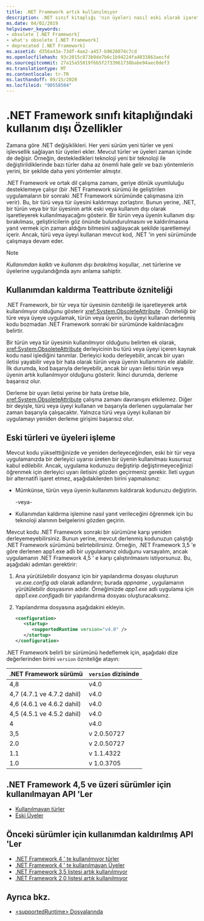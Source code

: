 ```yaml
---
title: .NET Framework artık kullanılmıyor
description: .NET sınıf kitaplığı 'nın üyeleri nasıl eski olarak işaretlediği hakkında bilgi alın. Kullanımdan kaldırılmış Teattribute özniteliğini, eski türleri ve üyeleri nasıl işleyeceğinizi ve daha fazlasını anlayın.
ms.date: 04/02/2019
helpviewer_keywords:
- obsolete [.NET Framework]
- what's obsolete [.NET Framework]
- deprecated [.NET Framework]
ms.assetid: d356a43a-73df-4ae2-a457-b9628074c7cd
ms.openlocfilehash: 93c2015c873b9de7b6c1b94224fa4033863aecfd
ms.sourcegitcommit: 27a15a55019f6b5f2733961738babe94aec0def3
ms.translationtype: MT
ms.contentlocale: tr-TR
ms.lasthandoff: 09/15/2020
ms.locfileid: "90558504"
---
```

# <a name="whats-obsolete-in-the-net-framework-class-library"></a>.NET Framework sınıfı kitaplığındaki kullanım dışı Özellikler

Zamana göre .NET değişiklikleri. Her yeni sürüm yeni türler ve yeni işlevsellik sağlayan tür üyeleri ekler. Mevcut türler ve üyeleri zaman içinde de değişir. Örneğin, destekledikleri teknoloji yeni bir teknoloji ile değiştirildiklerinde bazı türler daha az önemli hale gelir ve bazı yöntemlerin yerini, bir şekilde daha yeni yöntemler almıştır.

.NET Framework ve ortak dil çalışma zamanı, geriye dönük uyumluluğu desteklemeye çalışır (bir .NET Framework sürümü ile geliştirilen uygulamaların bir sonraki .NET Framework sürümünde çalışmasına izin verir). Bu, bir türü veya tür üyesini kaldırmayı zorlaştırır. Bunun yerine, .NET, bir türün veya bir tür üyesinin artık eski veya kullanım dışı olarak işaretleyerek kullanılmayacağını gösterir. Bir türün veya üyenin kullanım dışı bırakılması, geliştiricilerin göz önünde bulundurulmasını ve kaldırılmasına yanıt vermek için zaman aldığını bilmesini sağlayacak şekilde işaretlemeyi içerir. Ancak, türü veya üyeyi kullanan mevcut kod, .NET 'in yeni sürümünde çalışmaya devam eder.

> [!NOTE]
> *Kullanımdan kalktı* ve *kullanım dışı bırakılmış* koşullar, .net türlerine ve üyelerine uygulandığında aynı anlama sahiptir.

## <a name="the-obsoleteattribute-attribute"></a>Kullanımdan kaldırma Teattribute özniteliği

.NET Framework, bir tür veya tür üyesinin özniteliği ile işaretleyerek artık kullanılmıyor olduğunu gösterir <xref:System.ObsoleteAttribute> . Özniteliği bir türe veya üyeye uygulamak, türün veya üyenin, bu üyeyi kullanan derlenmiş kodu bozmadan .NET Framework sonraki bir sürümünde kaldırılacağını belirtir.

Bir türün veya tür üyesinin kullanılmıyor olduğunu belirten ek olarak, <xref:System.ObsoleteAttribute> derleyicinin bu türü veya üyeyi içeren kaynak kodu nasıl işlediğini tanımlar. Derleyici kodu derleyebilir, ancak bir uyarı iletisi yayabilir veya bir hata olarak türün veya üyenin kullanımını ele alabilir. İlk durumda, kod başarıyla derleyebilir, ancak bir uyarı iletisi türün veya üyenin artık kullanılmıyor olduğunu gösterir. İkinci durumda, derleme başarısız olur.

Derleme bir uyarı iletisi yerine bir hata üretse bile, <xref:System.ObsoleteAttribute> çalışma zamanı davranışını etkilemez. Diğer bir deyişle, türü veya üyeyi kullanan ve başarıyla derlenen uygulamalar her zaman başarıyla çalışacaktır. Yalnızca türü veya üyeyi kullanan bir uygulamayı yeniden derleme girişimi başarısız olur.

## <a name="how-to-handle-obsolete-types-and-members"></a>Eski türleri ve üyeleri işleme

Mevcut kodu yükselttiğinizde ve yeniden derleyeceğinden, eski bir tür veya uygulamanızda bir derleyici uyarısı üreten bir üyenin kullanılması kusursuz kabul edilebilir. Ancak, uygulama kodunuzu değiştirip değiştirmeyeceğinizi öğrenmek için derleyici uyarı iletisini gözden geçirmeniz gerekir. İleti uygun bir alternatifi işaret etmez, aşağıdakilerden birini yapmalısınız:

- Mümkünse, türün veya üyenin kullanımını kaldırarak kodunuzu değiştirin.

     -veya-

- Kullanımdan kaldırma işlemine nasıl yanıt verileceğini öğrenmek için bu teknoloji alanının belgelerini gözden geçirin.

Mevcut kodu .NET Framework sonraki bir sürümüne karşı yeniden derleyemeyebilirsiniz. Bunun yerine, mevcut derlenmiş kodunuzun çalıştığı .NET Framework sürümünü belirtebilirsiniz. Örneğin, .NET Framework 3,5 'e göre derlenen app1.exe adlı bir uygulamanız olduğunu varsayalım, ancak uygulamanın .NET Framework 4,5 ' e karşı çalıştırılmasını istiyorsunuz. Bu, aşağıdaki adımları gerektirir:

1. Ana yürütülebilir dosyanız için bir yapılandırma dosyası oluşturun *ve.exe.config adı* olarak adlandırın; burada *appname* , uygulamanın yürütülebilir dosyasının adıdır. Örneğimizde *app1.exe* adlı uygulama için *app1.exe.config*adlı bir yapılandırma dosyası oluşturacaksınız.

2. Yapılandırma dosyasına aşağıdakini ekleyin.

    ```xml
    <configuration>
       <startup>
          <supportedRuntime version="v4.0" />
       </startup>
    </configuration>
    ```

.NET Framework belirli bir sürümünü hedeflemek için, aşağıdaki dize değerlerinden birini `version` özniteliğe atayın:

|.NET Framework sürümü|`version` dizisinde|
|-|-|
|4,8|v4.0|
|4,7 (4.7.1 ve 4.7.2 dahil)|v4.0|
|4,6 (4.6.1 ve 4.6.2 dahil)|v4.0|
|4,5 (4.5.1 ve 4.5.2 dahil)|v4.0|
|4|v4.0|
|3,5|v 2.0.50727|
|2.0|v 2.0.50727|
|1.1|v 1.1.4322|
|1.0|v 1.0.3705|

## <a name="obsolete-apis-for-net-framework-45-and-later-versions"></a>.NET Framework 4,5 ve üzeri sürümler için kullanılmayan API 'Ler

- [Kullanılmayan türler](obsolete-types.md)
- [Eski Üyeler](obsolete-members.md)

## <a name="obsolete-apis-for-previous-versions"></a>Önceki sürümler için kullanımdan kaldırılmış API 'Ler

- [.NET Framework 4 ' te kullanılmıyor türler](/previous-versions/dotnet/netframework-4.0/ee461503(v=vs.100))
- [.NET Framework 4 ' te kullanılmayan Üyeler](/previous-versions/dotnet/netframework-4.0/ee471421(v=vs.100))
- [.NET Framework 3,5 listesi artık kullanılmıyor](/previous-versions/cc835481(v=msdn.10))
- [.NET Framework 2,0 listesi artık kullanılmıyor](/previous-versions/aa497286(v=msdn.10))

## <a name="see-also"></a>Ayrıca bkz.

- [\<supportedRuntime> Dosyalarında](../configure-apps/file-schema/startup/supportedruntime-element.md)
